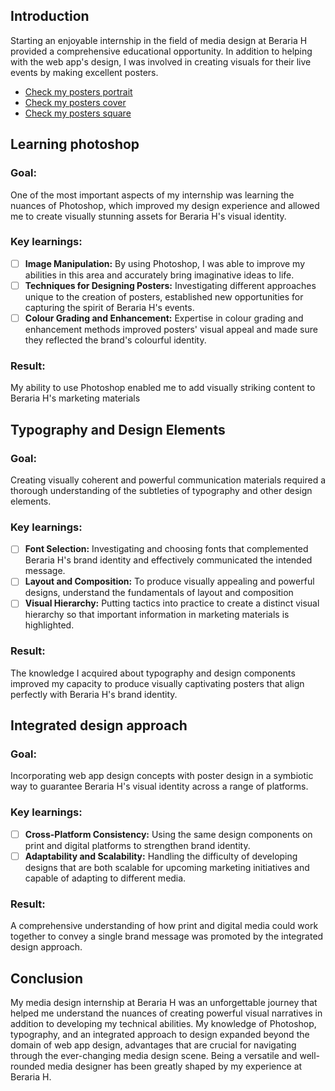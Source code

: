 ## Introduction
Starting an enjoyable internship in the field of media design at Beraria H provided a comprehensive educational opportunity. In addition to helping with the web app's design, I was involved in creating visuals for their live events by making excellent posters.

- [Check my posters portrait](url)
- [Check my posters cover](url)
- [Check my posters square](url)

## Learning photoshop

### **Goal:**
One of the most important aspects of my internship was learning the nuances of Photoshop, which improved my design experience and allowed me to create visually stunning assets for Beraria H's visual identity.

### **Key learnings:**
- [ ] **Image Manipulation:** By using Photoshop, I was able to improve my abilities in this area and accurately bring imaginative ideas to life.
- [ ] **Techniques for Designing Posters:** Investigating different approaches unique to the creation of posters, established new opportunities for capturing the spirit of Beraria H's events.
- [ ] **Colour Grading and Enhancement:** Expertise in colour grading and enhancement methods improved posters' visual appeal and made sure they reflected the brand's colourful identity.

### **Result:**
My ability to use Photoshop enabled me to add visually striking content to Beraria H's marketing materials

## Typography and Design Elements

### **Goal:**
Creating visually coherent and powerful communication materials required a thorough understanding of the subtleties of typography and other design elements.

### **Key learnings:**
- [ ] **Font Selection:** Investigating and choosing fonts that complemented Beraria H's brand identity and effectively communicated the intended message.
- [ ] **Layout and Composition:** To produce visually appealing and powerful designs, understand the fundamentals of layout and composition
- [ ] **Visual Hierarchy:** Putting tactics into practice to create a distinct visual hierarchy so that important information in marketing materials is highlighted.

### **Result:**
The knowledge I acquired about typography and design components improved my capacity to produce visually captivating posters that align perfectly with Beraria H's brand identity.

## Integrated design approach

### **Goal:**
Incorporating web app design concepts with poster design in a symbiotic way to guarantee Beraria H's visual identity across a range of platforms.

### **Key learnings:**
- [ ] **Cross-Platform Consistency:** Using the same design components on print and digital platforms to strengthen brand identity.
- [ ] **Adaptability and Scalability:** Handling the difficulty of developing designs that are both scalable for upcoming marketing initiatives and capable of adapting to different media.

### **Result:**
A comprehensive understanding of how print and digital media could work together to convey a single brand message was promoted by the integrated design approach.

## Conclusion
My media design internship at Beraria H was an unforgettable journey that helped me understand the nuances of creating powerful visual narratives in addition to developing my technical abilities. My knowledge of Photoshop, typography, and an integrated approach to design expanded beyond the domain of web app design, advantages that are crucial for navigating through the ever-changing media design scene. Being a versatile and well-rounded media designer has been greatly shaped by my experience at Beraria H.













 
